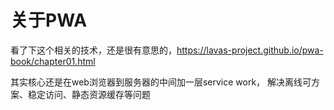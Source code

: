 # 关于PWA
看了下这个相关的技术，还是很有意思的，https://lavas-project.github.io/pwa-book/chapter01.html

其实核心还是在web浏览器到服务器的中间加一层service work， 解决离线可方案、稳定访问、静态资源缓存等问题